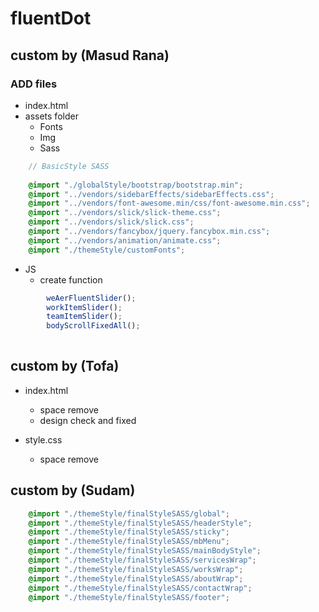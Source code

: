 # fluentDot

## custom by (Masud Rana)

### ADD files


- index.html
- assets folder
    - Fonts
    - Img
    - Sass

```scss
    // BasicStyle SASS
    
    @import "./globalStyle/bootstrap/bootstrap.min";
    @import "../vendors/sidebarEffects/sidebarEffects.css";
    @import "../vendors/font-awesome.min/css/font-awesome.min.css";
    @import "../vendors/slick/slick-theme.css";
    @import "../vendors/slick/slick.css";
    @import "../vendors/fancybox/jquery.fancybox.min.css";
    @import "../vendors/animation/animate.css";
    @import "./themeStyle/customFonts";
```

- JS
    - create function 

```js   
        weAerFluentSlider();
        workItemSlider();
        teamItemSlider();
        bodyScrollFixedAll();
    

```



## custom by (Tofa)


- index.html
    - space remove
    - design check and fixed

- style.css
    - space remove





## custom by (Sudam)

```scss
    @import "./themeStyle/finalStyleSASS/global";
    @import "./themeStyle/finalStyleSASS/headerStyle";
    @import "./themeStyle/finalStyleSASS/sticky";
    @import "./themeStyle/finalStyleSASS/mbMenu";
    @import "./themeStyle/finalStyleSASS/mainBodyStyle";
    @import "./themeStyle/finalStyleSASS/servicesWrap";
    @import "./themeStyle/finalStyleSASS/worksWrap";
    @import "./themeStyle/finalStyleSASS/aboutWrap";
    @import "./themeStyle/finalStyleSASS/contactWrap";
    @import "./themeStyle/finalStyleSASS/footer";
```



